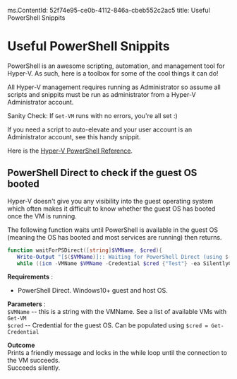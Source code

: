 ms.ContentId: 52f74e95-ce0b-4112-846a-cbeb552c2ac5
title: Useful PowerShell Snippits

# Useful PowerShell Snippits

PowerShell is an awesome scripting, automation, and management tool for Hyper-V.  As such, here is a toolbox for some of the cool things it can do!

All Hyper-V management requires running as Administrator so assume all scripts and snippits must be run as administrator from a Hyper-V Administrator account.

Sanity Check: If `Get-VM` runs with no errors, you're all set :)

If you need a script to auto-elevate and your user account is an Administrator account, see this handy snippit.

Here is the [Hyper-V PowerShell Reference](https://technet.microsoft.com/%5Clibrary/Hh848559.aspx).
<!-- let's add this external link to the TOC under develop? -->

## PowerShell Direct to check if the guest OS booted

Hyper-V doesn't give you any visibility into the guest operating system which often makes it difficult to know whether the guest OS has booted once the VM is running.

The following function waits until PowerShell is available in the guest OS (meaning the OS has booted and most services are running) then returns.

``` PowerShell
function waitForPSDirect([string]$VMName, $cred){
   Write-Output "[$($VMName)]:: Waiting for PowerShell Direct (using $($cred.username))"
   while ((icm -VMName $VMName -Credential $cred {"Test"} -ea SilentlyContinue) -ne "Test") {Sleep -Seconds 1}}
```

**Requirements** :  
*  PowerShell Direct.  Windows10+ guest and host OS.

**Parameters** :  
`$VMName` -- this is a string with the VMName.  See a list of available VMs with `Get-VM`  
`$cred` -- Credential for the guest OS.  Can be populated using `$cred = Get-Credential`  

**Outcome**  
Prints a friendly message and locks in the while loop until the connection to the VM succeeds.  
Succeeds silently.  
